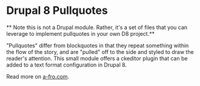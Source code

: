 # Drupal 8 Pullquotes

** Note this is not a Drupal module. Rather, it's a set of files that you can leverage to implement pullquotes in your own D8 project.**

"Pullquotes" differ from blockquotes in that they repeat something within the flow of the story, and are "pulled" off to the side and styled to draw the reader's attention. This small module offers a ckeditor plugin that can be added to a text format configuration in Drupal 8.

Read more on [a-fro.com](http://bit.ly/d8pullquotes).

